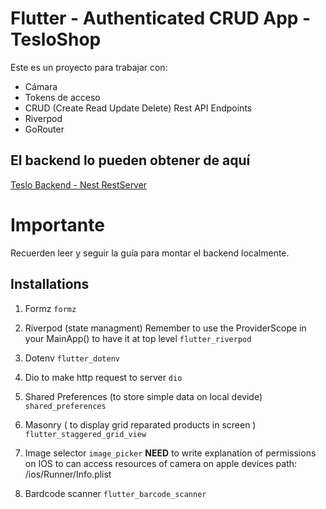 # Flutter - Authenticated CRUD App - TesloShop

Este es un proyecto para trabajar con:

* Cámara
* Tokens de acceso
* CRUD (Create Read Update Delete) Rest API Endpoints
* Riverpod
* GoRouter


## El backend lo pueden obtener de aquí

[Teslo Backend - Nest RestServer](https://hub.docker.com/repository/docker/klerith/flutter-backend-teslo-shop/general)

# Importante
Recuerden leer y seguir la guía para montar el backend localmente.

## Installations
1. Formz
```formz```

2. Riverpod (state managment) Remember to use the ProviderScope in your MainApp() to have it at top level
```flutter_riverpod```

3. Dotenv
```flutter_dotenv```

4. Dio to make http request to server
```dio```

5. Shared Preferences (to store simple data on local devide)
```shared_preferences```

6. Masonry ( to display grid reparated products in screen )
```flutter_staggered_grid_view```

7. Image selector
```image_picker```
__NEED__ to write explanation of permissions on IOS to can access resources of camera on apple devices 
path: /ios/Runner/Info.plist

8. Bardcode scanner
```flutter_barcode_scanner```
